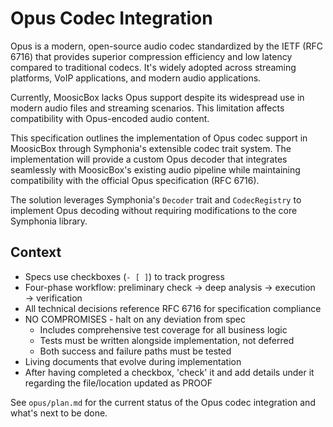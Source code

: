 # Opus Codec Integration

Opus is a modern, open-source audio codec standardized by the IETF (RFC 6716) that provides superior compression efficiency and low latency compared to traditional codecs. It's widely adopted across streaming platforms, VoIP applications, and modern audio applications.

Currently, MoosicBox lacks Opus support despite its widespread use in modern audio files and streaming scenarios. This limitation affects compatibility with Opus-encoded audio content.

This specification outlines the implementation of Opus codec support in MoosicBox through Symphonia's extensible codec trait system. The implementation will provide a custom Opus decoder that integrates seamlessly with MoosicBox's existing audio pipeline while maintaining compatibility with the official Opus specification (RFC 6716).

The solution leverages Symphonia's `Decoder` trait and `CodecRegistry` to implement Opus decoding without requiring modifications to the core Symphonia library.

## Context

- Specs use checkboxes (`- [ ]`) to track progress
- Four-phase workflow: preliminary check → deep analysis → execution → verification
- All technical decisions reference RFC 6716 for specification compliance
- NO COMPROMISES - halt on any deviation from spec
    - Includes comprehensive test coverage for all business logic
    - Tests must be written alongside implementation, not deferred
    - Both success and failure paths must be tested
- Living documents that evolve during implementation
- After having completed a checkbox, 'check' it and add details under it regarding the file/location updated as PROOF

See `opus/plan.md` for the current status of the Opus codec integration and what's next to be done.
